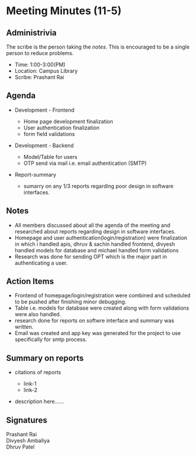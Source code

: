 
# Meeting Minutes (11-5)

## Administrivia
The scribe is the person taking the _notes_. This is encouraged to be a single person to reduce problems.
* Time: 1:00-3:00(PM)
* Location: Campus Library
* Scribe: Prashant Rai

## Agenda
* Development - Frontend
  * Home page development finalization
  * User authentication finalization
  * form field validations

* Development - Backend
  * Model/Table for users
  * OTP send via mail i.e. email authentication (SMTP)

* Report-summary
  * sumarry on any 1/3 reports regarding poor design in software interfaces.

## Notes
* All members discussed about all the agenda of the meeting and researched about reports regarding design in software interfaces.
* Homepage and user authentication(login/registration) were finalization in which i handled apis, dhruv & sachin handled frontend, divyesh handled models for database and michael handled form validations
* Research was done for sending OPT which is the major part in authenticating a user. 


## Action Items
* Frontend of homepage/login/registration were combined and scheduled to be pushed after finishing minor debugging.
* Table i.e. models for database were created along with form validations were also handled.
* research done for reports on softwre interface and summary was written.
* Email was created and app key was generated for the project to use specifically for smtp process.

## Summary on reports
* citations of reports
    * link-1
    * link-2

* description here......


## Signatures
Prashant Rai  
Divyesh Ambaliya  
Dhruv Patel  

